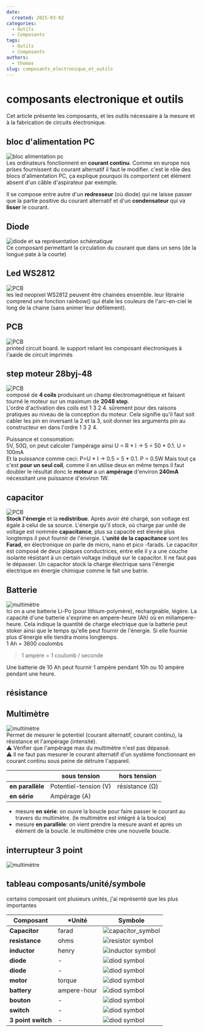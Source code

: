 ```yaml
---
date:
  created: 2025-03-02
categories:
  - Outils
  - Composants
tags:
  - Outils
  - Composants
authors:
  - thomas
slug: composants_electronique_et_outils 
---
```


# composants electronique et outils 

Cet article présente les composants, et les outils nécessaire à la mesure et à la fabrication de circuits électronique.  

<!-- more -->

## bloc d'alimentation PC  
![bloc alimentation pc](mkdocs/bloc_alimentation_pc.jpg)  
Les ordinateurs fonctionnent en **courant continu**. Comme en europe nos prises fournissent du courant alternatif il faut le modifier. c'est le rôle des blocs d'alimentation PC, ça explique pourquoi ils comportent cet élément absent d'un câble d'aspirateur par exemple.  

Il se compose entre autre d'un **redresseur** (où diode) qui ne laisse passer que la partie positive du courant alternatif et d'un **condensateur** qui va **lisser** le courant.

  
## Diode 
![diode et sa représentation schématique](mkdocs/diode.jpg)  
Ce composant permettant la circulation du courant que dans un sens (de la longue pate à la courte)

## Led WS2812 
![PCB](mkdocs/ws2812.png)  
les led neopixel WS2812 peuvent être chainées ensemble. leur librairie comprend une fonction rainbow() qui étale les couleurs de l'arc-en-ciel le long de la chaine (sans animer leur défilement).

## PCB
![PCB](mkdocs/PCB.png)   
printed circuit board. le support reliant les composant électroniques à l'aaide de circuit imprimés   

## step moteur 28byj-48   
![PCB](mkdocs/28byj_48_stepper_motor.png)    
composé de **4 coils** produisant un champ électromagnétique et faisant tourné le moteur sur un maximum de **2048 step**.   
L'ordre d'activation des coils est 1 3 2 4. sûrement pour des raisons pratiques au niveau de la conception du moteur. Cela signifie qu'il faut soit cabler les pin en inversant la 2 et la 3, soit donner les arguments pin au constructeur en dans l'ordre 1 3 2 4.  
  
Puissance et consomation:   
5V, 50Ω, on peut calculer l'ampérage ainsi U = R * I -> 5 = 50 * 0.1. U = 100mA  
Et la puissance comme ceci: P=U * I -> 0.5 = 5 * 0.1. P = 0.5W
Mais tout ça c'est **pour un seul coil**, comme il en utilise deux en même temps il faut doubler le résultat
donc le **moteur** a un **ampérage** d'environ **240mA** nécessitant une puissance d'environ 1W.


## capacitor
![PCB](mkdocs/capacitor.png)   
**Stock l'énergie** et la **redistribue**. Après avoir été chargé, son voltage est égale à celui de sa source. L'énergie qu'il stock, où charge par unité de voltage est nommée **capacitance**, plus sa capacité est élevée plus longtemps il peut fournir de l'énergie. L'**unité de la capacitance** sont les **Farad**, en électronique on parle de micro, nano et pico -farads. Le capacitor est composé de deux plaques conductrices, entre elle il y a une couche isolante résistant à un certain voltage indiqué sur le capacitor. Il ne faut pas le dépasser. Un capacitor stock la charge électrique sans l'énergie électrique en énergie chimique comme le fait une batrie. 

## Batterie
![multimètre](mkdocs/lipo_battery.png)  
Ici on a une batterie Li-Po (pour lithium-polymère), rechargeable, légère. La capacité d'une batterie s'exprime en ampere-heure (Ah) où en miliampere-heure. Cela indique la quantité de charge electrique que la batterie peut stoker ainsi que le temps qu'elle peut fournir de l'énergie. Si elle fournie plus d'énergie elle tiendra moins longtemps.  
1 Ah =  3600 coulombs

> 1 ampère = 1 coulomb / seconde    

Une batterie de 10 Ah peut fournir 1 ampère pendant 10h ou 10 ampère pendant une heure.



## résistance

## Multimètre 
![multimètre](mkdocs/multimetre.jpg)  
Permet de mesurer le potentiel (courant alternatif, courant continu), la résistance et l'ampérage (intensité).  
⚠️ Vérifier que l'ampérage max du multimètre n'est pas dépassé.  
⚠️ Il ne faut pas mesurer le courant alternatif d'un système fonctionnant en courant continu sous peine de détruire l'appareil.

|     | **sous tension** | **hors tension** | 
|--------------|----------------------------|----------------------------------------------------------|
| **en parallèle**  | Potentiel-tension (V)| résistance (Ω) | 
| **en série** | Ampérage (A)  |   

- mesure **en série**: on ouvre la boucle pour faire passer le courant au travers du multimètre. (le multimètre est intégré à la boulce) 
- mesure **en parallèle**: on vient prendre la mesure avant et après un élément de la boucle. le multimètre crée une nouvelle boucle.

## interrupteur 3 point
![multimètre](mkdocs/interupteur_3_points.png) 

## tableau composants/unité/symbole
certains composant ont plusieurs unités, j'ai représenté que les plus importantes  

| **Composant**    | ***Unité** | **Symbole** | 
|--------------|----------------------------|----------------------------------------------------------|
| **Capacitor**  | farad|  ![capacitor_symbol](mkdocs/capacitor_symbol.png)    | 
| **resistance** |ohms  |      ![resistor symbol](mkdocs/resistor_symbol.png)      |   
| **inductor**  | henry|  ![inductor symbol](mkdocs/inductor_symbol.png)    | 
| **diode** | - |      ![diod symbol](mkdocs/Diod_symbol.png)      |   
| **diode** | - |      ![diod symbol](mkdocs/led_symbol.png)      |  
| **motor** | torque |      ![diod symbol](mkdocs/motor_symbol.png)      |   
| **battery** | ampere-hour |      ![diod symbol](mkdocs/battery_symbol.png)      |   
| **bouton** | - | ![diod symbol](mkdocs/bouton_symbol.png) |  
| **switch** | - | ![diod symbol](mkdocs/switch_symbol.png) |  
| **3 point switch** | - | ![diod symbol](mkdocs/3_points_switch_symbol.png) |  